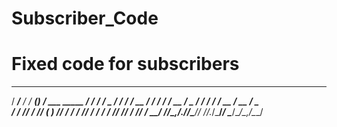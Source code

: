 # Subscriber_Code
# Fixed code for subscribers

   _____       __                   _ __                 ______          __   
  / ___/__  __/ /_  _______________(_) /_  ___  _____   / ____/___  ____/ /__ 
  \__ \/ / / / __ \/ ___/ ___/ ___/ / __ \/ _ \/ ___/  / /   / __ \/ __  / _ \
 ___/ / /_/ / /_/ (__  ) /__/ /  / / /_/ /  __/ /     / /___/ /_/ / /_/ /  __/
/____/\__,_/_.___/____/\___/_/  /_/_.___/\___/_/      \____/\____/\__,_/\___/ 
